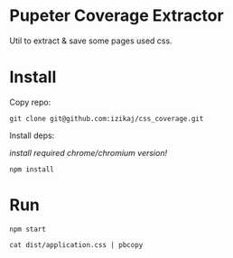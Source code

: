 # Pupeter Coverage Extractor
Util to extract & save some pages used css.


# Install

Copy repo:

`git clone git@github.com:izikaj/css_coverage.git`

Install deps:

*install required chrome/chromium version!*

`npm install`


# Run
`npm start`

`cat dist/application.css | pbcopy`
